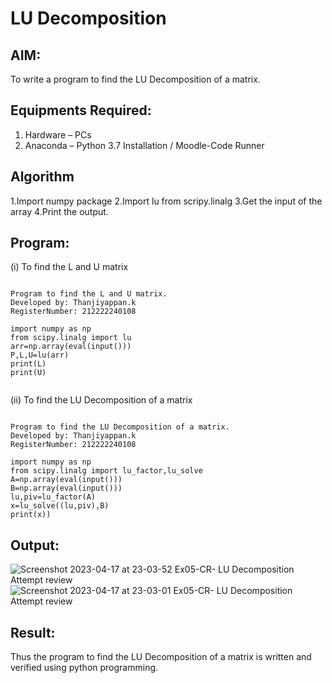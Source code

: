 # LU Decomposition 

## AIM:
To write a program to find the LU Decomposition of a matrix.

## Equipments Required:
1. Hardware – PCs
2. Anaconda – Python 3.7 Installation / Moodle-Code Runner

## Algorithm

1.Import numpy package
2.Import lu from scripy.linalg
3.Get the input of the array
4.Print the output.


## Program:
(i) To find the L and U matrix
```

Program to find the L and U matrix.
Developed by: Thanjiyappan.k
RegisterNumber: 212222240108

import numpy as np
from scipy.linalg import lu
arr=np.array(eval(input()))
P,L,U=lu(arr)
print(L)
print(U)


```
(ii) To find the LU Decomposition of a matrix
```

Program to find the LU Decomposition of a matrix.
Developed by: Thanjiyappan.k
RegisterNumber: 212222240108

import numpy as np
from scipy.linalg import lu_factor,lu_solve
A=np.array(eval(input()))
B=np.array(eval(input()))
lu,piv=lu_factor(A)
x=lu_solve((lu,piv),B)
print(x))

```

## Output:
![Screenshot 2023-04-17 at 23-03-52 Ex05-CR- LU Decomposition Attempt review](https://user-images.githubusercontent.com/118343461/232569110-44a1adc5-56b9-4da5-b7b9-5da45b19806c.png)
![Screenshot 2023-04-17 at 23-03-01 Ex05-CR- LU Decomposition Attempt review](https://user-images.githubusercontent.com/118343461/232569157-1eb63d1e-bf29-4c85-9830-7747934f3b3c.png)



## Result:
Thus the program to find the LU Decomposition of a matrix is written and verified using python programming.

